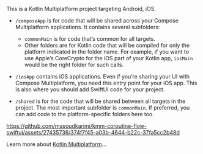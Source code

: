 This is a Kotlin Multiplatform project targeting Android, iOS.

* `/composeApp` is for code that will be shared across your Compose Multiplatform applications.
  It contains several subfolders:
  - `commonMain` is for code that’s common for all targets.
  - Other folders are for Kotlin code that will be compiled for only the platform indicated in the folder name.
    For example, if you want to use Apple’s CoreCrypto for the iOS part of your Kotlin app,
    `iosMain` would be the right folder for such calls.

* `/iosApp` contains iOS applications. Even if you’re sharing your UI with Compose Multiplatform, 
  you need this entry point for your iOS app. This is also where you should add SwiftUI code for your project.

* `/shared` is for the code that will be shared between all targets in the project.
  The most important subfolder is `commonMain`. If preferred, you can add code to the platform-specific folders here too.



https://github.com/masoudkarimi/kmm-coroutine-flow-swiftui/assets/27435736/374f7f45-a03b-4644-b22c-37fa5cc2b48d


Learn more about [Kotlin Multiplatform](https://www.jetbrains.com/help/kotlin-multiplatform-dev/get-started.html)…
